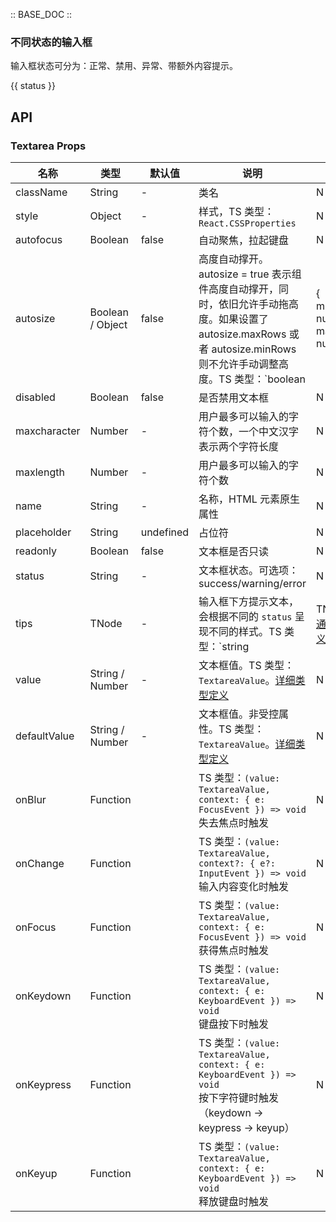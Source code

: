 :: BASE_DOC ::

### 不同状态的输入框

输入框状态可分为：正常、禁用、异常、带额外内容提示。

{{ status }}

## API
### Textarea Props

名称 | 类型 | 默认值 | 说明 | 必传
-- | -- | -- | -- | --
className | String | - | 类名 | N
style | Object | - | 样式，TS 类型：`React.CSSProperties` | N
autofocus | Boolean | false | 自动聚焦，拉起键盘 | N
autosize | Boolean / Object | false | 高度自动撑开。 autosize = true 表示组件高度自动撑开，同时，依旧允许手动拖高度。如果设置了 autosize.maxRows 或者 autosize.minRows 则不允许手动调整高度。TS 类型：`boolean | { minRows?: number; maxRows?: number }` | N
disabled | Boolean | false | 是否禁用文本框 | N
maxcharacter | Number | - | 用户最多可以输入的字符个数，一个中文汉字表示两个字符长度 | N
maxlength | Number | - | 用户最多可以输入的字符个数 | N
name | String | - | 名称，HTML 元素原生属性 | N
placeholder | String | undefined | 占位符 | N
readonly | Boolean | false | 文本框是否只读 | N
status | String | - | 文本框状态。可选项：success/warning/error | N
tips | TNode | - | 输入框下方提示文本，会根据不同的 `status` 呈现不同的样式。TS 类型：`string | TNode`。[通用类型定义](https://github.com/Tencent/tdesign-react/blob/develop/src/common.ts) | N
value | String / Number | - | 文本框值。TS 类型：`TextareaValue`。[详细类型定义](https://github.com/Tencent/tdesign-react/blob/develop/src/textarea/type.ts) | N
defaultValue | String / Number | - | 文本框值。非受控属性。TS 类型：`TextareaValue`。[详细类型定义](https://github.com/Tencent/tdesign-react/blob/develop/src/textarea/type.ts) | N
onBlur | Function |  | TS 类型：`(value: TextareaValue, context: { e: FocusEvent }) => void`<br/>失去焦点时触发 | N
onChange | Function |  | TS 类型：`(value: TextareaValue, context?: { e?: InputEvent }) => void`<br/>输入内容变化时触发 | N
onFocus | Function |  | TS 类型：`(value: TextareaValue, context: { e: FocusEvent }) => void`<br/>获得焦点时触发 | N
onKeydown | Function |  | TS 类型：`(value: TextareaValue, context: { e: KeyboardEvent }) => void`<br/>键盘按下时触发 | N
onKeypress | Function |  | TS 类型：`(value: TextareaValue, context: { e: KeyboardEvent }) => void`<br/>按下字符键时触发（keydown -> keypress -> keyup） | N
onKeyup | Function |  | TS 类型：`(value: TextareaValue, context: { e: KeyboardEvent }) => void`<br/>释放键盘时触发 | N
